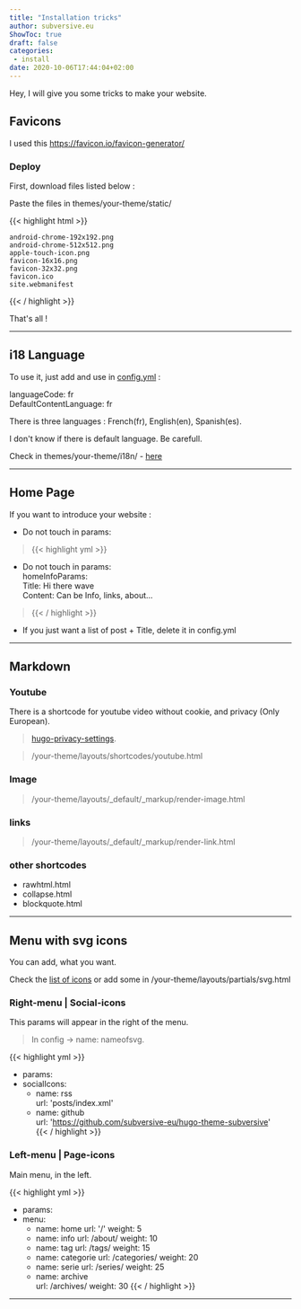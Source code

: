 ```yaml
---
title: "Installation tricks"
author: subversive.eu
ShowToc: true
draft: false
categories:
 - install
date: 2020-10-06T17:44:04+02:00
---
```


Hey, I will give you some tricks to make your website. 
<!--more-->

## Favicons 

I used this <https://favicon.io/favicon-generator/>

### Deploy

First, download files listed below :

Paste the files in themes/your-theme/static/  

{{< highlight html >}}

    android-chrome-192x192.png
    android-chrome-512x512.png
    apple-touch-icon.png
    favicon-16x16.png
    favicon-32x32.png
    favicon.ico
    site.webmanifest

{{< / highlight >}}

That's all !

---

## i18 Language

To use it, just add and use in [config.yml](https://github.com/subversive-eu/hugo-subversive/blob/exampleSite/config.yml) :

languageCode: fr  
DefaultContentLanguage: fr

There is three languages : French(fr), English(en), Spanish(es). 

I don't know if there is default language. Be carefull.

Check in themes/your-theme/i18n/ - [here](https://github.com/subversive-eu/hugo-subversive/tree/main/i18n)

____

## Home Page

If you want to introduce your website : 

* Do not touch in params: 
>{{< highlight yml >}}
* Do not touch in params:  
  homeInfoParams:  
      Title: Hi there wave  
      Content: Can be Info, links, about...  
>{{< / highlight >}}


* If you just want a list of post + Title, delete it in config.yml  

***

## Markdown

### Youtube

There is a shortcode for youtube video without cookie, and privacy (Only European).

> [hugo-privacy-settings](https://gohugo.io/about/hugo-and-gdpr/#all-privacy-settings).

> /your-theme/layouts/shortcodes/youtube.html

### Image 

> /your-theme/layouts/_default/_markup/render-image.html

### links

> /your-theme/layouts/_default/_markup/render-link.html

### other shortcodes

- rawhtml.html
- collapse.html 
- blockquote.html

---

## Menu with svg icons

You can add, what you want.

Check the [list of icons](https://subversive-eu.github.io/hugo-subversive/posts/utilisation/) or add some in /your-theme/layouts/partials/svg.html

### Right-menu | Social-icons

This params will appear in the right of the menu.

> In config -> name: nameofsvg.  

{{< highlight yml >}}
* params:  
 * socialIcons:  
    - name: rss  
      url: 'posts/index.xml'  
    - name: github  
      url: 'https://github.com/subversive-eu/hugo-theme-subversive'  
{{< / highlight >}}

### Left-menu | Page-icons

Main menu, in the left.  

{{< highlight yml >}}
* params:
 * menu:
    - name: home
      url: '/'
      weight: 5
    - name: info
      url: /about/
      weight: 10
    - name: tag
      url: /tags/
     weight: 15
    - name: categorie
      url: /categories/
      weight: 20
    - name: serie
      url: /series/
      weight: 25
    - name: archive   
      url: /archives/
      weight: 30
{{< / highlight >}}

---
